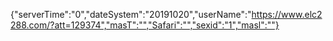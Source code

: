 {"serverTime":"0","dateSystem":"20191020","userName":"https://www.elc2288.com/?att=129374","masT":"","Safari":"","sexid":"1","masl":""}
